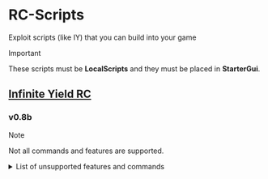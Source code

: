 # RC-Scripts
Exploit scripts (like IY) that you can build into your game

> [!IMPORTANT]
> These scripts must be **LocalScripts** and they must be placed in **StarterGui**.


## [Infinite Yield RC](Infinite%20Yield%20RC.lua)
### v0.8b
> [!NOTE]
> Not all commands and features are supported.
<details>
<summary>List of unsupported features and commands</summary>

### Unsupported features
* Plugins
* Saving

### Unsupported commands
- bang - will not be added due to moderation
- naked - will not be added due to moderation
- keepiy
- serverhop
- record
- screenshot
- togglefullscreen
- savegame
- clearerrors
- antikick
- antiteleport
- setfpscap
- noclipcam
- noprompts
- use2022materials
- nohead
- spoofwalkspeed
- spoofjumppower
- olddex
- dex
- remotespy -- will be (maybe) supported in the future
- audiologger
- fireclickdetectors
- fireproximityprompts
- instantproximityprompts
- clearhats
- vr
- givetools
- firetouchinterest
- chatlogs -- might work??
- handlekill
- autoclick
- clearnilinstances
- freezeunanchored
- thawunanchored
- tpunanchored
- autokeypress
- addplugin
- reloadplugin
- console
<br><sub>These are just the ones I know of, please open an issue if you find one that isn't on this list.</sub>
</details>
